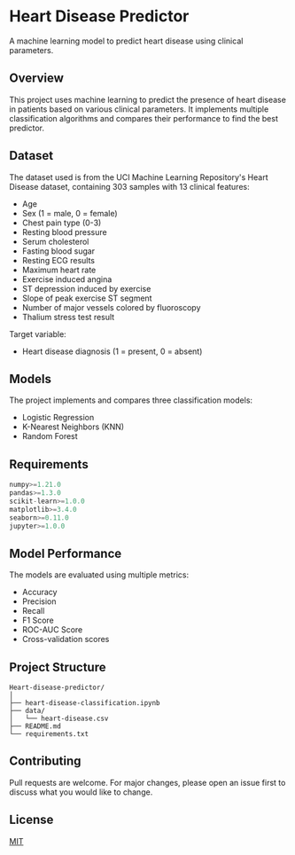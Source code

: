 # Heart Disease Predictor

A machine learning model to predict heart disease using clinical parameters.

## Overview

This project uses machine learning to predict the presence of heart disease in patients based on various clinical parameters. It implements multiple classification algorithms and compares their performance to find the best predictor.

## Dataset

The dataset used is from the UCI Machine Learning Repository's Heart Disease dataset, containing 303 samples with 13 clinical features:

- Age
- Sex (1 = male, 0 = female)
- Chest pain type (0-3)
- Resting blood pressure 
- Serum cholesterol
- Fasting blood sugar
- Resting ECG results
- Maximum heart rate
- Exercise induced angina
- ST depression induced by exercise
- Slope of peak exercise ST segment
- Number of major vessels colored by fluoroscopy
- Thalium stress test result

Target variable:
- Heart disease diagnosis (1 = present, 0 = absent)

## Models

The project implements and compares three classification models:

- Logistic Regression
- K-Nearest Neighbors (KNN) 
- Random Forest

## Requirements

```python
numpy>=1.21.0
pandas>=1.3.0
scikit-learn>=1.0.0
matplotlib>=3.4.0
seaborn>=0.11.0
jupyter>=1.0.0
```


## Model Performance

The models are evaluated using multiple metrics:
- Accuracy
- Precision
- Recall
- F1 Score
- ROC-AUC Score
- Cross-validation scores

## Project Structure

```
Heart-disease-predictor/
│
├── heart-disease-classification.ipynb   
├── data/
│   └── heart-disease.csv               
├── README.md
└── requirements.txt
```

## Contributing

Pull requests are welcome. For major changes, please open an issue first to discuss what you would like to change.

## License

[MIT](https://choosealicense.com/licenses/mit/)
